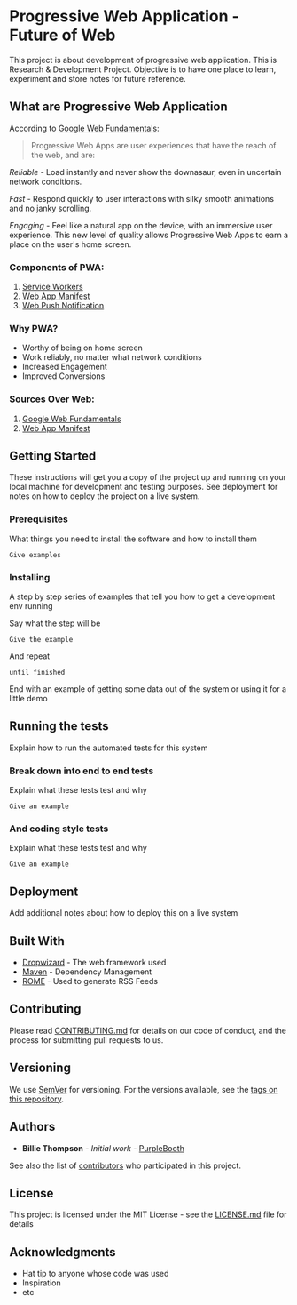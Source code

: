 # Progressive Web Application - Future of Web

This project is about development of progressive web application. This is Research & Development Project.
Objective is to have one place to learn, experiment and store notes for future reference.


## What are Progressive Web Application

According to [Google Web Fundamentals](https://developers.google.com/web/progressive-web-apps/):

> Progressive Web Apps are user experiences that have the reach of the web, and are:

_Reliable_ - Load instantly and never show the downasaur, even in uncertain network conditions.

_Fast_ - Respond quickly to user interactions with silky smooth animations and no janky scrolling.

_Engaging_ - Feel like a natural app on the device, with an immersive user experience.
This new level of quality allows Progressive Web Apps to earn a place on the user's home screen.

### Components of PWA:

1. [Service Workers]()
2. [Web App Manifest](WebAppManifest)
3. [Web Push Notification]()

### Why PWA? 

*  Worthy of being on home screen
*  Work reliably, no matter what network conditions
*  Increased Engagement
*  Improved Conversions

### Sources Over Web:

1. [Google Web Fundamentals](https://developers.google.com/web/progressive-web-apps/)
2. [Web App Manifest](https://developers.google.com/web/fundamentals/web-app-manifest/)


## Getting Started

These instructions will get you a copy of the project up and running on your local machine for development and testing purposes. See deployment for notes on how to deploy the project on a live system.

### Prerequisites

What things you need to install the software and how to install them

```
Give examples
```

### Installing

A step by step series of examples that tell you how to get a development env running

Say what the step will be

```
Give the example
```

And repeat

```
until finished
```

End with an example of getting some data out of the system or using it for a little demo

## Running the tests

Explain how to run the automated tests for this system

### Break down into end to end tests

Explain what these tests test and why

```
Give an example
```

### And coding style tests

Explain what these tests test and why

```
Give an example
```

## Deployment

Add additional notes about how to deploy this on a live system

## Built With

* [Dropwizard](http://www.dropwizard.io/1.0.2/docs/) - The web framework used
* [Maven](https://maven.apache.org/) - Dependency Management
* [ROME](https://rometools.github.io/rome/) - Used to generate RSS Feeds

## Contributing

Please read [CONTRIBUTING.md](https://gist.github.com/PurpleBooth/b24679402957c63ec426) for details on our code of conduct, and the process for submitting pull requests to us.

## Versioning

We use [SemVer](http://semver.org/) for versioning. For the versions available, see the [tags on this repository](https://github.com/your/project/tags). 

## Authors

* **Billie Thompson** - *Initial work* - [PurpleBooth](https://github.com/PurpleBooth)

See also the list of [contributors](https://github.com/your/project/contributors) who participated in this project.

## License

This project is licensed under the MIT License - see the [LICENSE.md](LICENSE.md) file for details

## Acknowledgments

* Hat tip to anyone whose code was used
* Inspiration
* etc
